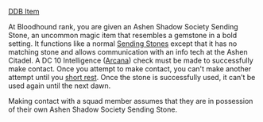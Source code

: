 [DDB Item](https://www.dndbeyond.com/magic-items/9598449-a-s-s-sending-stone)

At Bloodhound rank, you are given an Ashen Shadow Society Sending Stone, an uncommon magic item that resembles a gemstone in a bold setting. It functions like a normal [Sending Stones](https://www.dndbeyond.com/magic-items/5402-sending-stones) except that it has no matching stone and allows communication with an info tech at the Ashen Citadel. A DC 10 Intelligence ([Arcana](https://www.dndbeyond.com/sources/dnd/free-rules/playing-the-game#Skills)) check must be made to successfully make contact. Once you attempt to make contact, you can't make another attempt until you [short rest](https://www.dndbeyond.com/sources/dnd/free-rules/rules-glossary#ShortRest). Once the stone is successfully used, it can’t be used again until the next dawn.

Making contact with a squad member assumes that they are in possession of their own Ashen Shadow Society Sending Stone.